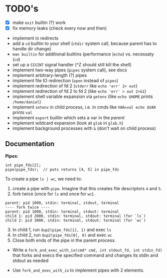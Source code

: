 # TODO's
- [x] make `exit` builtin (?) work
- [x] fix memory leaks (check every now and then)

- implement io redirects
- add a `cd` builtin to your shell (`chdir` system call, because parent has to handle dir change)
- `man builtin` for additional builtins (performance (`echo`) vs. necessaty (`cd`)
- set up a `SIGINT` signal handler (^Z should still kill the shell)
- implement two-way pipes (`pipes` system call), see docs
- implement arbitrary-length (?) pipes
- implement file IO redirection (`open` instead of `pipes`)
- implement redirection of fd 2 (`stderr` like `echo 'err' 2> out`)
- implement redirection of fd 2 to fd 2 (like `echo 'err' > out 2>&1`)
- implement shell variable expansion via `getenv` (like `echo $HOME` prints `/home/daniel`)
- implement `setenv` in child process, i.e. in cmds like `VAR=val echo $VAR` prints `val`
- implement `export` builtin which sets a var in the _parent_
- implement wildcard expansion (look at `glob` in `glob.h`)
- implement background processes with `&` (don't wait on child process)

## Documentation
__Pipes__:
```
int pipe_fds[2];
pipe(pipe_fds);  // puts returns [4, 5] in pipe_fds
```

To create a pipe `ls | wc`, we need to:

1. create a pipe with `pipe`. Imagine that this creates file descriptors `4` and `5`.
2. fork twice (once for `ls` and once for `wc`).
  ```
  parent: pid 1000, stdin: terminal, stdout, terminal
  ---- fork twice ----
  parent: pid 1000, stdin: terminal, stdout: terminal
  child 1: pid 2000, stdin: terminal, stdout: terminal (for `ls`)
  child 2: pid 3000, stdin: terminal, stdout: terminal (for `wc`)
  ```
3. In child 1, run `dup2(pipe_fds[1], 1)` and exec `ls`
4. In child 2, run `dup2(pipe_fds[0], 0)` and exec `wc`
5. Close both ends of the pipe in the parent process.

- Write a `fork_and_exec_with_io(cmd* cmd, int stdout_fd, int stdin_fd)` that forks and execs the specified command and changes its stdin and stdout as needed

- Use `fork_and_exec_with_io` to implement pipes with 2 elements.

